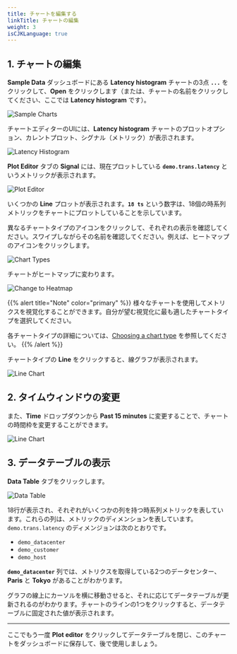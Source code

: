 ```yaml
---
title: チャートを編集する
linkTitle: チャートの編集
weight: 3
isCJKLanguage: true
---
```


## 1. チャートの編集

**Sample Data** ダッシュボードにある **Latency histogram** チャートの3点 **`...`** をクリックして、**Open** をクリックします（または、チャートの名前をクリックしてください、ここでは **Latency histogram** です）。

![Sample Charts](../../../images/latency-histogram-open.png)

チャートエディターのUIには、**Latency histogram** チャートのプロットオプション、カレントプロット、シグナル（メトリック）が表示されます。

![Latency Histogram](../../../images/latency-histogram.png)

**Plot Editor** タブの **Signal** には、現在プロットしている **`demo.trans.latency`** というメトリックが表示されます。

![Plot Editor](../../../images/plot-editor.png)

いくつかの **Line** プロットが表示されます。**`18 ts`** という数字は、18個の時系列メトリックをチャートにプロットしていることを示しています。

異なるチャートタイプのアイコンをクリックして、それぞれの表示を確認してください。スワイプしながらその名前を確認してください。例えば、ヒートマップのアイコンをクリックします。

![Chart Types](../../../images/M-Editing-2.png)

チャートがヒートマップに変わります。

![Change to Heatmap](../../../images/change-to-heatmap.png)

{{% alert title="Note" color="primary" %}}
様々なチャートを使用してメトリクスを視覚化することができます。自分が望む視覚化に最も適したチャートタイプを選択してください。

各チャートタイプの詳細については、[Choosing a chart type](https://docs.splunk.com/Observability/data-visualization/charts/chart-types.html#chart-types) を参照してください。
{{% /alert %}}

チャートタイプの **Line** をクリックすると、線グラフが表示されます。

![Line Chart](../../../images/M-Editing-3b.png)

## 2. タイムウィンドウの変更

また、**Time** ドロップダウンから **Past 15 minutes** に変更することで、チャートの時間枠を変更することができます。

![Line Chart](../../../images/line-chart.png)

## 3. データテーブルの表示

**Data Table** タブをクリックします。

![Data Table](../../../images/data-table.png)

18行が表示され、それぞれがいくつかの列を持つ時系列メトリックを表しています。これらの列は、メトリックのディメンションを表しています。`demo.trans.latency` のディメンジョンは次のとおりです。

- `demo_datacenter`
- `demo_customer`
- `demo_host`

**`demo_datacenter`** 列では、メトリクスを取得している2つのデータセンター、**Paris** と **Tokyo** があることがわかります。

グラフの線上にカーソルを横に移動させると、それに応じてデータテーブルが更新されるのがわかります。チャートのラインの1つをクリックすると、データテーブルに固定された値が表示されます。

---

ここでもう一度 **Plot editor** をクリックしてデータテーブルを閉じ、このチャートをダッシュボードに保存して、後で使用しましょう。

